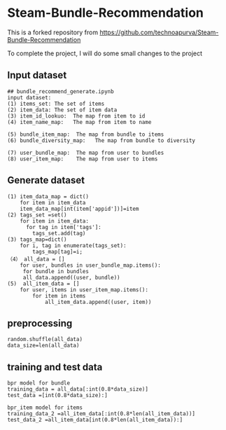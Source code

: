 # Steam-Bundle-Recommendation
This is a forked repository from https://github.com/technoapurva/Steam-Bundle-Recommendation

To complete the project, I will do some small changes to the project

## Input dataset
```
## bundle_recommend_generate.ipynb
input dataset:
(1) items_set: The set of items
(2) item_data: The set of item data
(3) item_id_lookuo:  The map from item to id
(4) item_name_map:   The map from item to name

(5) bundle_item_map:  The map from bundle to items
(6) bundle_diversity_map:   The map from bundle to diversity

(7) user_bundle_map:  The map from user to bundles
(8) user_item_map:    The map from user to items

```

## Generate dataset
```
(1) item_data_map = dict()
    for item in item_data
    item_data_map[int(item['appid'])]=item
(2) tags_set =set()
    for item in item_data:
      for tag in item['tags']:
        tags_set.add(tag)
(3) tags_map=dict()
    for i, tag in enumerate(tags_set):
        tags_map[tag]=i;
（4） all_data = []
    for user, bundles in user_bundle_map.items():
     for bundle in bundles
     all_data.append((user, bundle))
(5)  all_item_data = []
    for user, items in user_item_map.items():
        for item in items
            all_item_data.append((user, item))
```

## preprocessing
```
random.shuffle(all_data)
data_size=len(all_data)
```

## training and test data
```
bpr model for bundle
training_data = all_data[:int(0.8*data_size)]
test_data =[int(0.8*data_size):]

bpr_item model for items
training_data_2 =all_item_data[:int(0.8*len(all_item_data))]
test_data_2 =all_item_data[int(0.8*len(all_item_data)):]
```


